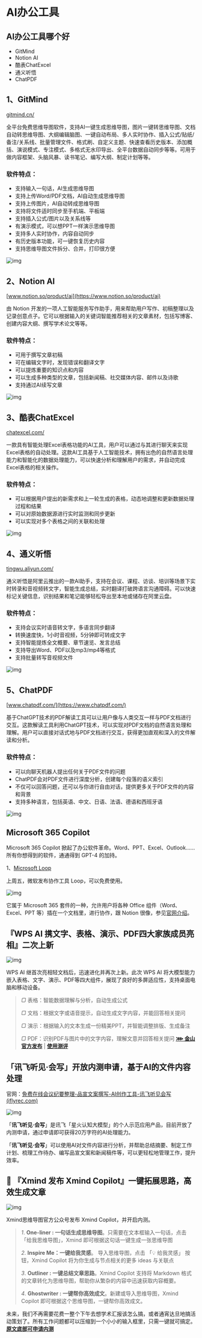 # AI办公工具

## AI办公工具哪个好

- GitMind
- Notion AI
- 酷表ChatExcel
- 通义听悟
- ChatPDF

## 1、GitMind

[gitmind.cn/](https://gitmind.cn/)

全平台免费思维导图软件，支持AI一键生成思维导图，图片一键转思维导图、文档自动转思维导图、大纲编辑脑图、一键自动布局、多人实时协作、插入公式/贴纸/备注/关系线、批量管理文件、格式刷、自定义主题、快速查看历史版本、添加概括、演说模式、专注模式、多格式无水印导出、全平台数据自动同步等等。可用于做内容框架、头脑风暴、读书笔记、编写大纲、制定计划等等。

### 软件特点：

- 支持输入一句话，AI生成思维导图
- 支持上传Word/PDF文档，AI自动生成思维导图
- 支持上传图片，AI自动转成思维导图
- 支持将文件适时同步至手机端、平板端
- 支持插入公式/图片以及关系线等
- 有演示模式，可以想PPT一样演示思维导图
- 支持多人实时协作，内容自动同步
- 有历史版本功能，可一键恢复历史内容
- 支持思维导图文件拆分、合并，打印很方便

![img](https://p3-juejin.byteimg.com/tos-cn-i-k3u1fbpfcp/b0bf67eb35c14231b5bf0416b2639c90~tplv-k3u1fbpfcp-zoom-in-crop-mark:1512:0:0:0.awebp)

## 2、Notion AI

[www.notion.so/product/ai](https://www.notion.so/product/ai)

由 Notion 开发的一项人工智能服务写作助手，用来帮助用户写作、初稿整理以及记录创意点子。它可以根据输入的关键词智能推荐相关的文章素材，包括写博客、创建内容大纲、撰写学术论文等等。

### 软件特点：

- 可用于撰写文章初稿
- 可在编辑文字时，发现错误和翻译文字
- 可以提炼重要的知识点和内容
- 可以生成多种类型的文章，包括新闻稿、社交媒体内容、邮件以及诗歌
- 支持通过AI续写文章

![img](https://p3-juejin.byteimg.com/tos-cn-i-k3u1fbpfcp/275873b577e34225a65ba4e5df03b466~tplv-k3u1fbpfcp-zoom-in-crop-mark:1512:0:0:0.awebp)

 

## 3、酷表ChatExcel

[chatexcel.com/](https://chatexcel.com/)

一款具有智能处理Excel表格功能的AI工具，用户可以通过与其进行聊天来实现Excel表格的自动处理。这款AI工具基于人工智能技术，拥有出色的自然语言处理能力和智能化的数据处理能力，可以快速分析和理解用户的需求，并自动完成Excel表格的相关操作。

### 软件特点：

- 可以根据用户提出的新需求和上一轮生成的表格，动态地调整和更新数据处理过程和结果
- 可以对原始数据源进行实时监测和同步更新
- 可以实现对多个表格之间的关联和处理

![img](https://p3-juejin.byteimg.com/tos-cn-i-k3u1fbpfcp/8d444b2f86de42b7b79bf385e905fd23~tplv-k3u1fbpfcp-zoom-in-crop-mark:1512:0:0:0.awebp)

 

## 4、通义听悟

[tingwu.aliyun.com/](https://tingwu.aliyun.com/)

通义听悟是阿里云推出的一款AI助手，支持在会议、课程、访谈、培训等场景下实时转录和音视频转文字，智能生成总结，实时翻译打破跨语言沟通障碍。可以快速标记关键信息，识别结果和笔记能够轻松导出至本地或储存在阿里云盘。

### 软件特点：

- 支持会议实时语音转文字，多语言同步翻译
- 转换速度快，1小时音视频，5分钟即可转成文字
- 支持智能提炼全文概要、章节速览、发言总结
- 支持导出Word、PDF以及mp3/mp4等格式
- 支持批量转写音视频文件

![img](https://p3-juejin.byteimg.com/tos-cn-i-k3u1fbpfcp/a19c2021402c4eb1ab832513b9a9ed50~tplv-k3u1fbpfcp-zoom-in-crop-mark:1512:0:0:0.awebp)

 

## 5、ChatPDF

[www.chatpdf.com/](https://www.chatpdf.com/)

基于ChatGPT技术的PDF解读工具可以让用户像与人类交互一样与PDF文档进行交互。这款解读工具利用ChatGPT技术，可以实现对PDF文档的自然语言处理和理解。用户可以直接对话式地与PDF文档进行交互，获得更加直观和深入的文件解读和分析。

### 软件特点：

- 可以向聊天机器人提出任何关于PDF文件的问题
- ChatPDF会对PDF文件进行深度分析，创建每个段落的语义索引
- 不仅可以回答问题，还可以与你进行自由对话，提供更多关于PDF文件的内容和背景
- 支持多种语言，包括英语、中文、日语、法语、德语和西班牙语

![img](https://p3-juejin.byteimg.com/tos-cn-i-k3u1fbpfcp/1ba926e3c9994f618e2b3a7862374c7c~tplv-k3u1fbpfcp-zoom-in-crop-mark:1512:0:0:0.awebp)

## Microsoft 365 Copilot

Microsoft 365 Copilot 掀起了办公软件革命。Word、PPT、Excel、Outlook…… 所有你想得到的软件，通通得到 GPT-4 的加持。

1、[Microsoft Loop](https://loop.microsoft.com/)

上周五，微软发布协作工具 Loop，可以免费使用。

![img](https://cdn.beekka.com/blogimg/asset/202303/bg2023032401.webp)

它属于 Microsoft 365 套件的一种，允许用户将各种 Office 组件（Word、Excel、PPT 等）插在一个文档里，进行协作，跟 Notion 很像，参见[官网介绍](https://www.microsoft.com/en-us/microsoft-365/blog/2023/03/22/new-microsoft-loop-app-is-built-for-modern-co-creation/)。

## 『WPS AI 携文字、表格、演示、PDF四大家族成员亮相』二次上新

![img](https://p3-juejin.byteimg.com/tos-cn-i-k3u1fbpfcp/5cd74417f42e4814aa1562ecd0631cc9~tplv-k3u1fbpfcp-zoom-in-crop-mark:1512:0:0:0.awebp)

WPS AI 继首次亮相轻文档后，迅速进化并再次上新。此次 WPS AI 将大模型能力嵌入表格、文字、演示、PDF等四大组件，展现了良好的多屏适应性，支持桌面电脑和移动设备。

> *▢* 表格：智能数据理解与分析，自动生成公式
>
> *▢* 文档：根据文字或语音提示，自动生成文字内容，并能回答相关提问
>
> *▢* 演示：根据输入的文本生成一份精美PPT，并智能调整排版、生成备注
>
> *▢* PDF：识别PDF与图片中的文字内容，理解文意并回答相关提问 [**⋙ 金山官方发布**](https://mp.weixin.qq.com/s/PQfgZZKMVtw7HyPeg8PNwg) | [**使用测评**](https://mp.weixin.qq.com/s/59-aRlrS1QThLjBnyN0UgA)

## 「讯飞听见·会写」开放内测申请，基于AI的文件内容处理

官网：[免费在线会议纪要整理-品宣文案撰写-AI创作工具-讯飞听见会写 (iflyrec.com)](https://huixie.iflyrec.com/)

![img](https://p3-juejin.byteimg.com/tos-cn-i-k3u1fbpfcp/b405f188adb54fd28d297d75bab6f14f~tplv-k3u1fbpfcp-zoom-in-crop-mark:1512:0:0:0.awebp)

「**讯飞听见·会写**」是讯飞「星火认知大模型」的个人示范应用产品，目前开放了内测申请，通过申请即可获得20万字符的AI处理能力。

「**讯飞听见·会写**」可以使用AI对文件内容进行分析，并帮助总结摘要、制定工作计划、梳理工作待办、编写品宣文案和新闻稿件等，可以更轻松地管理工作，提升效率。

## 🤖 『Xmind 发布 Xmind Copilot』一键拓展思路，高效生成文章

![img](https://p3-juejin.byteimg.com/tos-cn-i-k3u1fbpfcp/92d523bb1ca04105b2f2247ee0519d66~tplv-k3u1fbpfcp-zoom-in-crop-mark:1512:0:0:0.awebp)

Xmind思维导图官方公众号发布 Xmind Copilot，并开启内测。

> *1*. **One-liner : 一句话生成思维导图**。只需要在文本框输入一句话，点击「给我思维导图」，Xmind 即可根据这句话一键生成一张思维导图
>
> *2*. **Inspire Me：一键给我灵感**。 导入思维导图，点击 「💡 给我灵感」 按钮，Xmind Copilot 将为你生成与节点相关的更多 ideas 与关联点
>
> *3*. **Outliner : 一键总结文章思路**。Xmind Copilot 支持将 Markdown 格式的文章转化为思维导图，帮助你从繁杂的内容中迅速获取内容概要。
>
> *4*. **Ghostwriter : 一键帮你高效成文**。新建或导入思维导图，Xmind Copilot 即可根据这个思维导图，一键帮你高效成文。

未来，我们不再需要花费一整个下午去想学术汇报该怎么搞，或者通宵达旦地搞活动策划了。所有工作问题都可以压缩到一个小小的输入框里，只需一键就可搞定。 [**原文底部可申请内测**](https://mp.weixin.qq.com/s/R4OE3YQP4h1kDm38xRnqBw)